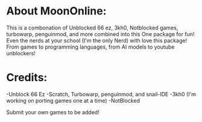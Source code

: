 # About MoonOnline:
This is a combonation of Unblocked 66 ez, 3kh0, Notblocked games, turbowarp, penguinmod, and more combined into this
One package for fun! Even the nerds at your school (I'm the only Nerd) with love this package! 
From games to programming languages, from AI models to youtube unblockers!




# Credits:
-Unblock 66 Ez
-Scratch, Turbowarp, penguinmod, and snail-IDE
-3kh0 (I'm working on porting games one at a time)
-NotBlocked

Submit your own games to be added!
